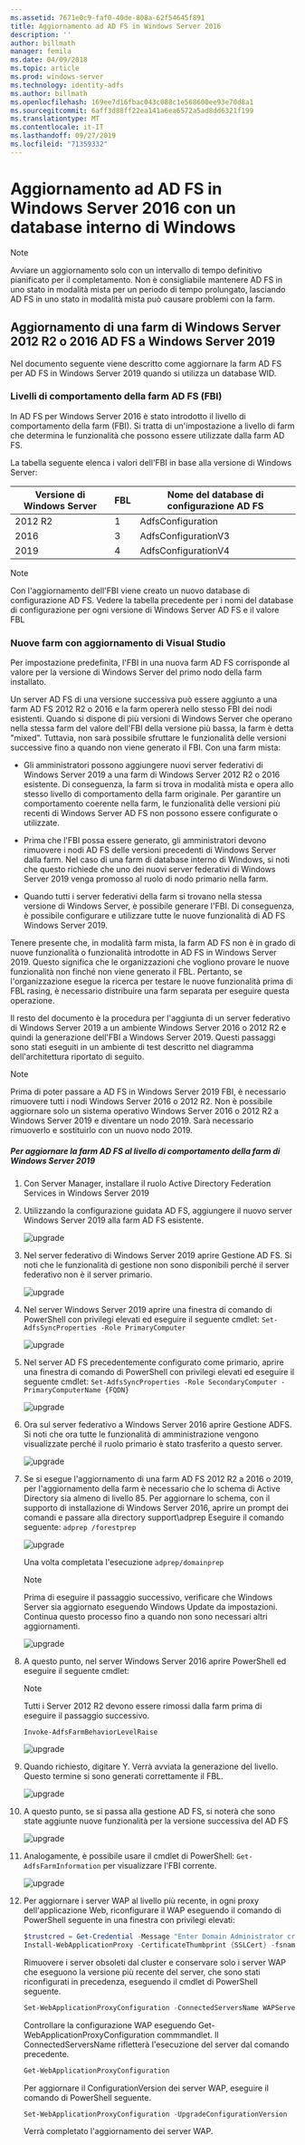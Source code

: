 ```yaml
---
ms.assetid: 7671e0c9-faf0-40de-808a-62f54645f891
title: Aggiornamento ad AD FS in Windows Server 2016
description: ''
author: billmath
manager: femila
ms.date: 04/09/2018
ms.topic: article
ms.prod: windows-server
ms.technology: identity-adfs
ms.author: billmath
ms.openlocfilehash: 169ee7d16fbac043c088c1e568600ee93e70d8a1
ms.sourcegitcommit: 6aff3d88ff22ea141a6ea6572a5ad8dd6321f199
ms.translationtype: MT
ms.contentlocale: it-IT
ms.lasthandoff: 09/27/2019
ms.locfileid: "71359332"
---
```

# <a name="upgrading-to-ad-fs-in-windows-server-2016-using-a-wid-database"></a>Aggiornamento ad AD FS in Windows Server 2016 con un database interno di Windows


> [!NOTE]  
> Avviare un aggiornamento solo con un intervallo di tempo definitivo pianificato per il completamento. Non è consigliabile mantenere AD FS in uno stato in modalità mista per un periodo di tempo prolungato, lasciando AD FS in uno stato in modalità mista può causare problemi con la farm.

## <a name="upgrading-a-windows-server-2012-r2-or-2016-ad-fs-farm-to-windows-server-2019"></a>Aggiornamento di una farm di Windows Server 2012 R2 o 2016 AD FS a Windows Server 2019
Nel documento seguente viene descritto come aggiornare la farm AD FS per AD FS in Windows Server 2019 quando si utilizza un database WID.  

### <a name="ad-fs-farm-behavior-levels-fbl"></a>Livelli di comportamento della farm AD FS (FBI)  
In AD FS per Windows Server 2016 è stato introdotto il livello di comportamento della farm (FBI). Si tratta di un'impostazione a livello di farm che determina le funzionalità che possono essere utilizzate dalla farm AD FS.

La tabella seguente elenca i valori dell'FBI in base alla versione di Windows Server:

| Versione di Windows Server  | FBL | Nome del database di configurazione AD FS |
| ------------- | ------------- | ------------- |
| 2012 R2  | 1  | AdfsConfiguration |
| 2016  | 3  | AdfsConfigurationV3 |
| 2019  | 4  | AdfsConfigurationV4 |

> [!NOTE]  
> Con l'aggiornamento dell'FBI viene creato un nuovo database di configurazione AD FS.  Vedere la tabella precedente per i nomi del database di configurazione per ogni versione di Windows Server AD FS e il valore FBL

### <a name="new-vs-upgraded-farms"></a>Nuove farm con aggiornamento di Visual Studio
Per impostazione predefinita, l'FBI in una nuova farm AD FS corrisponde al valore per la versione di Windows Server del primo nodo della farm installato.  

Un server AD FS di una versione successiva può essere aggiunto a una farm AD FS 2012 R2 o 2016 e la farm opererà nello stesso FBI dei nodi esistenti. Quando si dispone di più versioni di Windows Server che operano nella stessa farm del valore dell'FBI della versione più bassa, la farm è detta "mixed". Tuttavia, non sarà possibile sfruttare le funzionalità delle versioni successive fino a quando non viene generato il FBI. Con una farm mista:  

-   Gli amministratori possono aggiungere nuovi server federativi di Windows Server 2019 a una farm di Windows Server 2012 R2 o 2016 esistente. Di conseguenza, la farm si trova in modalità mista e opera allo stesso livello di comportamento della farm originale. Per garantire un comportamento coerente nella farm, le funzionalità delle versioni più recenti di Windows Server AD FS non possono essere configurate o utilizzate.  

- Prima che l'FBI possa essere generato, gli amministratori devono rimuovere i nodi AD FS delle versioni precedenti di Windows Server dalla farm.  Nel caso di una farm di database interno di Windows, si noti che questo richiede che uno dei nuovi server federativi di Windows Server 2019 venga promosso al ruolo di nodo primario nella farm.

-   Quando tutti i server federativi della farm si trovano nella stessa versione di Windows Server, è possibile generare l'FBI.  Di conseguenza, è possibile configurare e utilizzare tutte le nuove funzionalità di AD FS Windows Server 2019.

Tenere presente che, in modalità farm mista, la farm AD FS non è in grado di nuove funzionalità o funzionalità introdotte in AD FS in Windows Server 2019. Questo significa che le organizzazioni che vogliono provare le nuove funzionalità non finché non viene generato il FBL. Pertanto, se l'organizzazione esegue la ricerca per testare le nuove funzionalità prima di FBL rasing, è necessario distribuire una farm separata per eseguire questa operazione.  

Il resto del documento è la procedura per l'aggiunta di un server federativo di Windows Server 2019 a un ambiente Windows Server 2016 o 2012 R2 e quindi la generazione dell'FBI a Windows Server 2019. Questi passaggi sono stati eseguiti in un ambiente di test descritto nel diagramma dell'architettura riportato di seguito.  

> [!NOTE]  
> Prima di poter passare a AD FS in Windows Server 2019 FBI, è necessario rimuovere tutti i nodi Windows Server 2016 o 2012 R2. Non è possibile aggiornare solo un sistema operativo Windows Server 2016 o 2012 R2 a Windows Server 2019 e diventare un nodo 2019. Sarà necessario rimuoverlo e sostituirlo con un nuovo nodo 2019.



##### <a name="to-upgrade-your-ad-fs-farm-to-windows-server-2019-farm-behavior-level"></a>Per aggiornare la farm AD FS al livello di comportamento della farm di Windows Server 2019  

1.  Con Server Manager, installare il ruolo Active Directory Federation Services in Windows Server 2019

2.  Utilizzando la configurazione guidata AD FS, aggiungere il nuovo server Windows Server 2019 alla farm AD FS esistente.  

    ![upgrade](media/Upgrading-to-AD-FS-in-Windows-Server-2016/ADFS_Mixed_1.png)  

3.  Nel server federativo di Windows Server 2019 aprire Gestione AD FS. Si noti che le funzionalità di gestione non sono disponibili perché il server federativo non è il server primario.  

    ![upgrade](media/Upgrading-to-AD-FS-in-Windows-Server-2016/ADFS_Mixed_3.png)  

4.  Nel server Windows Server 2019 aprire una finestra di comando di PowerShell con privilegi elevati ed eseguire il seguente cmdlet: `Set-AdfsSyncProperties -Role PrimaryComputer`

    ![upgrade](media/Upgrading-to-AD-FS-in-Windows-Server-2016/ADFS_Mixed_4.png)  

5.  Nel server AD FS precedentemente configurato come primario, aprire una finestra di comando di PowerShell con privilegi elevati ed eseguire il seguente cmdlet: `Set-AdfsSyncProperties -Role SecondaryComputer -PrimaryComputerName {FQDN} `

    ![upgrade](media/Upgrading-to-AD-FS-in-Windows-Server-2016/ADFS_Mixed_5.png)  

6.  Ora sul server federativo a Windows Server 2016 aprire Gestione ADFS. Si noti che ora tutte le funzionalità di amministrazione vengono visualizzate perché il ruolo primario è stato trasferito a questo server.  

    ![upgrade](media/Upgrading-to-AD-FS-in-Windows-Server-2016/ADFS_Mixed_6.png)  

7.  Se si esegue l'aggiornamento di una farm AD FS 2012 R2 a 2016 o 2019, per l'aggiornamento della farm è necessario che lo schema di Active Directory sia almeno di livello 85.  Per aggiornare lo schema, con il supporto di installazione di Windows Server 2016, aprire un prompt dei comandi e passare alla directory support\adprep Eseguire il comando seguente: `adprep /forestprep`

    ![upgrade](media/Upgrading-to-AD-FS-in-Windows-Server-2016/ADFS_Mixed_7.png)  

    Una volta completata l'esecuzione `adprep/domainprep`
    >[!NOTE]
    >Prima di eseguire il passaggio successivo, verificare che Windows Server sia aggiornato eseguendo Windows Update da impostazioni. Continua questo processo fino a quando non sono necessari altri aggiornamenti.
    >

    ![upgrade](media/Upgrading-to-AD-FS-in-Windows-Server-2016/ADFS_Mixed_8.png)  

8. A questo punto, nel server Windows Server 2016 aprire PowerShell ed eseguire il seguente cmdlet:
    >[!NOTE]
    > Tutti i Server 2012 R2 devono essere rimossi dalla farm prima di eseguire il passaggio successivo.

    `Invoke-AdfsFarmBehaviorLevelRaise`  

    ![upgrade](media/Upgrading-to-AD-FS-in-Windows-Server-2016/ADFS_Mixed_9.png)  

9. Quando richiesto, digitare Y. Verrà avviata la generazione del livello. Questo termine si sono generati correttamente il FBL.  

    ![upgrade](media/Upgrading-to-AD-FS-in-Windows-Server-2016/ADFS_Mixed_10.png)  

10. A questo punto, se si passa alla gestione AD FS, si noterà che sono state aggiunte nuove funzionalità per la versione successiva del AD FS

    ![upgrade](media/Upgrading-to-AD-FS-in-Windows-Server-2016/ADFS_Mixed_12.png)  

11. Analogamente, è possibile usare il cmdlet di PowerShell: `Get-AdfsFarmInformation` per visualizzare l'FBI corrente.  

    ![upgrade](media/Upgrading-to-AD-FS-in-Windows-Server-2016/ADFS_Mixed_13.png)  

12. Per aggiornare i server WAP al livello più recente, in ogni proxy dell'applicazione Web, riconfigurare il WAP eseguendo il comando di PowerShell seguente in una finestra con privilegi elevati:  
    ```powershell
    $trustcred = Get-Credential -Message "Enter Domain Administrator credentials"
    Install-WebApplicationProxy -CertificateThumbprint {SSLCert} -fsname fsname -FederationServiceTrustCredential $trustcred  
    ```
    Rimuovere i server obsoleti dal cluster e conservare solo i server WAP che eseguono la versione più recente del server, che sono stati riconfigurati in precedenza, eseguendo il cmdlet di PowerShell seguente.
    ```powershell
    Set-WebApplicationProxyConfiguration -ConnectedServersName WAPServerName1, WAPServerName2
    ```
    Controllare la configurazione WAP eseguendo Get-WebApplicationProxyConfiguration commmandlet. Il ConnectedServersName rifletterà l'esecuzione del server dal comando precedente.
    ```powershell
    Get-WebApplicationProxyConfiguration
    ```
    Per aggiornare il ConfigurationVersion dei server WAP, eseguire il comando di PowerShell seguente.
    ```powershell
    Set-WebApplicationProxyConfiguration -UpgradeConfigurationVersion
    ```
    Verrà completato l'aggiornamento dei server WAP.
